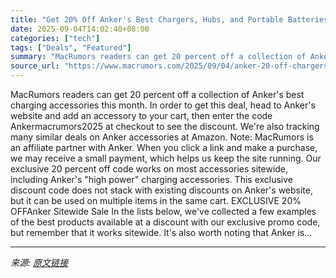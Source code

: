 ```yaml
---
title: "Get 20% Off Anker's Best Chargers, Hubs, and Portable Batteries With Our Exclusive Code"
date: 2025-09-04T14:02:40+08:00
categories: ["tech"]
tags: ["Deals", "Featured"]
summary: "MacRumors readers can get 20 percent off a collection of Anker's best charging accessories this month. In order to get this deal, head to Anker's website and add an accessory to your cart, then enter "
source_url: "https://www.macrumors.com/2025/09/04/anker-20-off-chargers-exclusive/"
---
```


MacRumors readers can get 20 percent off a collection of Anker's best charging accessories this month. In order to get this deal, head to Anker's website and add an accessory to your cart, then enter the code Ankermacrumors2025 at checkout to see the discount. We're also tracking many similar deals on Anker accessories at Amazon. Note: MacRumors is an affiliate partner with Anker. When you click a link and make a purchase, we may receive a small payment, which helps us keep the site running. Our exclusive 20 percent off code works on most accessories sitewide, including Anker's "high power" charging accessories. This exclusive discount code does not stack with existing discounts on Anker's website, but it can be used on multiple items in the same cart. EXCLUSIVE 20% OFFAnker Sitewide Sale In the lists below, we've collected a few examples of the best products available at a discount with our exclusive promo code, but remember that it works sitewide. It's also worth noting that Anker is...

---

*来源: [原文链接](https://www.macrumors.com/2025/09/04/anker-20-off-chargers-exclusive/)*
